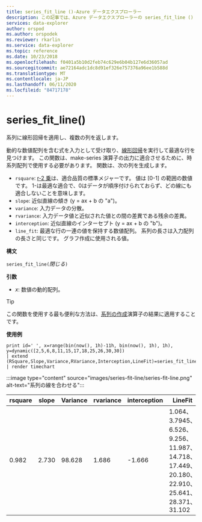 ```yaml
---
title: series_fit_line ()-Azure データエクスプローラー
description: この記事では、Azure データエクスプローラーの series_fit_line () について説明します。
services: data-explorer
author: orspod
ms.author: orspodek
ms.reviewer: rkarlin
ms.service: data-explorer
ms.topic: reference
ms.date: 10/23/2018
ms.openlocfilehash: f0401a5b10d2feb74c629e6b04b127e6d36057ad
ms.sourcegitcommit: ae72164adc1dc8d91ef326e757376a96ee1b588d
ms.translationtype: MT
ms.contentlocale: ja-JP
ms.lasthandoff: 06/11/2020
ms.locfileid: "84717178"
---
```

# <a name="series_fit_line"></a>series_fit_line()

系列に線形回帰を適用し、複数の列を返します。  

動的な数値配列を含む式を入力として受け取り、[線形回帰](https://en.wikipedia.org/wiki/Line_fitting)を実行して最適な行を見つけます。 この関数は、make-series 演算子の出力に適合させるために、時系列配列で使用する必要があります。 関数は、次の列を生成します。
* `rsquare`: [r-2 乗](https://en.wikipedia.org/wiki/Coefficient_of_determination)は、適合品質の標準メジャーです。 値は [0-1] の範囲の数値です。 1-は最適な適合で、0はデータが順序付けられておらず、どの線にも適合しないことを意味します。 
* `slope`: 近似直線の傾き (y = ax + b の "a")。
* `variance`: 入力データの分散。
* `rvariance`: 入力データ値と近似された値との間の差異である残余の差異。
* `interception`: 近似直線のインターセプト (y = ax + b の "b")。
* `line_fit`: 最適な行の一連の値を保持する数値配列。 系列の長さは入力配列の長さと同じです。 グラフ作成に使用される値。

**構文**

`series_fit_line(`*閉じる*`)`

**引数**

* *x*: 数値の動的配列。

> [!TIP]
> この関数を使用する最も便利な方法は、[系列の作成](make-seriesoperator.md)演算子の結果に適用することです。

**使用例**

<!-- csl: https://help.kusto.windows.net:443/Samples -->
```kusto
print id=' ', x=range(bin(now(), 1h)-11h, bin(now(), 1h), 1h), y=dynamic([2,5,6,8,11,15,17,18,25,26,30,30])
| extend (RSquare,Slope,Variance,RVariance,Interception,LineFit)=series_fit_line(y)
| render timechart
```

:::image type="content" source="images/series-fit-line/series-fit-line.png" alt-text="系列の線を合わせる":::

| rsquare | slope | Variance | rvariance | interception | LineFit                                                                                     |
|---------|-------|----------|-----------|--------------|---------------------------------------------------------------------------------------------|
| 0.982   | 2.730 | 98.628   | 1.686     | -1.666       | 1.064、3.7945、6.526、9.256、11.987、14.718、17.449、20.180、22.910、25.641、28.371、31.102 |
